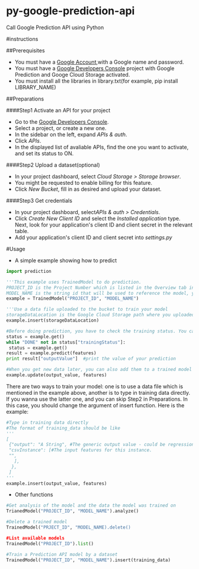 # py-google-prediction-api
Call Google Prediction API using Python 

#instructions

##Prerequisites
- You must have a [Google Account](https://www.google.com/accounts/NewAccount),with a Google name and password.
- You must have a [Google Developers Console](https://console.developers.google.com) project with Google Prediction and Googe Cloud Storage activated.
- You must install all the libraries in library.txt(for example, pip install LIBRARY_NAME)

##Preparations

####Step1 Activate an API for your project
- Go to the [Google Developers Console](https://console.developers.google.com).
- Select a project, or create a new one.
- In the sidebar on the left, expand *APIs & auth*.
- Click *APIs*.
- In the displayed list of avaliable APIs, find the one you want to activate, and set its status to ON.

####Step2 Upload a dataset(optional)
- In your project dashboard, select *Cloud Storage > Storage browser*.
- You might be requested to enable billing for this feature.
- Click *New Bucket*, fill in as desired and upload your dataset.

####Step3 Get credentials
- In your project dashboard, select*APIs & auth > Credentials*.
- Click *Create New Client ID* and select the *Installed application* type. Next, look for your application's client ID and client secret in the relevant table.
- Add your application's client ID and client secret into *settings.py*

#Usage
- A simple example showing how to predict
``` python
import prediction

'''This example uses TrainedModel to do prediction.  
PROJECT_ID is the Project Number which is listed in the Overview tab in [Google Developers Console](https://console.developers.google.com).  
MODEL_NAME is the string id that will be used to reference the model, you can define it by yourself.'''
example = TrainedModel("PROJECT_ID", "MODEL_NAME")

'''Use a data file uploaded to the bucket to train your model
storageDataLocation is the Google Cloud Storage path where you uploaded your training data. '''
example.insert(storageDataLocation)

#Before doing prediction, you have to check the training status. You can't predict until the training process is done.
status = example.get()
while "DONE" not in status["trainingStatus"]:
 status = example.get()
result = example.predict(features)
print result["outputValue"]  #print the value of your prediction

#When you get new data later, you can also add them to a trained model
example.update(output_value, features)
```
There are two ways to train your model: one is to use a data file which is mentioned in the example above, another is to type in training data directly.
If you wanna use the latter one, and you can skip Step2 in Preparations. In this case, you should change the argument of insert function. Here is the example:
``` python
#Type in training data directly
#The format of training_data should be like
'''
[
 {"output": "A String", #The generic output value - could be regression or classs label
 "csvInstance": [#The input features for this instance.
 "",
   ],
  },
 ]
'''
example.insert(output_value, features)  
```


- Other functions
``` python
#Get analysis of the model and the data the model was trained on
TrianedModel("PROJECT_ID", "MODEL_NAME").analyze()

#Delete a trained model
TrainedModel("PRJECT_ID", "MODEL_NAME).delete()

#List available models
TrainedModel("PROJECT_ID").list()

#Train a Prediction API model by a dataset
TrainedModel("PROJECT_ID", "MODEL_NAME").insert(training_data)



